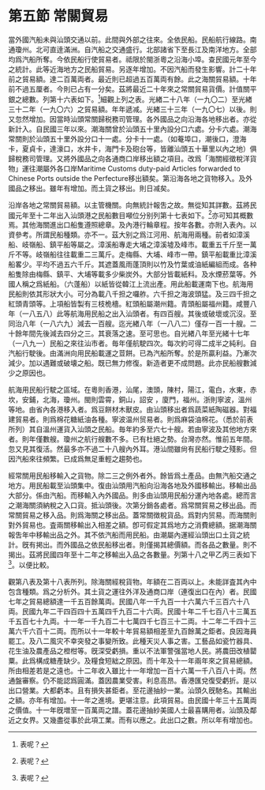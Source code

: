 # 第五節    常關貿易

當外國汽船未與汕頭交通以前。此間與外部之往來。全依民船。民船航行線路。南通瓊州。北可直逹滿洲。自汽船之交通盛行。北部諸省下至長江及南洋地方。全部均爲汽船所奪。今依民船行使貿易者。祗限於閩浙粵之沿海小埠。查民國元年至今之統計。此等近海地方之民船貿易。另逐年增加。不因汽船而發生影響。計二十年前之貿易額。達二百萬両者。最近則已超過五百萬両有餘。此之海關貿易額。十年前不過五厘者。今則已占有一分矣。茲將最近二十年來之常關貿易貨價。計值關平銀之總數。列第十六表如下。[^30]細觀上列之表。光緖二十八年（一九〇二）至光緖三十二年（一九〇六）之貿易額。年年遞减。光緖三十三年（一九〇七）以後。則又忽然增加。因當時汕頭常關歸税務司管理。各外國品之向沿海各地移出者。亦從新計入。自民國三年以來。潮海關曾於汕頭五十里內設分口六處。分卡六處。潮海常關則於汕頭五十里外設分口十一處。分卡十一處。（如菴埠口，潮後口，澄海卡，夏貞卡，達濠口，水井卡，海門卡及砲台等，皆離汕頭五十華里以內之地）俱歸稅務司管理。又將外國品之向各通商口岸移出額之項目。改爲「海關經徵稅洋貨物」運往潮屬外各口岸Maritime Customs duty-paid Articles forwarded to Chinese Ports outside the Perfecture移出額矣。第沿海各地之貨物移入。及外國品之移出。雖年有增加。而土貨之移出。則日减矣。

沿岸各地之常關貿易額。以主管機關。向無統計報吿之故。無從知其詳數。茲將民國元年至十二年出入汕頭港之民船數目噸位分别列第十七表如下。[^31]亦可知其概數焉。其他海關進出口船隻遵照總章。及內港行輪章程。按年各數。亦附入表內。以資參考。所謂民船種類。亦不一。茲大别之爲江河用、航海用兩種。前者如漳溪船、岐嶺船、鎮平船等屬之。漳溪船專走大埔之漳溪墟及峰市。載重五千斤至一萬斤不等。岐嶺船往往載重二三萬斤。走梅縣、大埔、峰市一帶。鎮平船載重比漳溪船畧少。平均不過五六千斤。其遮蓋風雨蓬頂則以竹及竹葉或油紙編組而成。各种船隻除由梅縣、鎮平、大埔等載多少柴炭外。大部分皆載紙料。及水煙菸葉等。外國人稱之爲紙船。（六蓬船）以紙皆從韓江上流出產。用此船載運南下也。航海用民船則依其形狀大小。可分為載八千担之囉舴。六千担之海波頭猛。及三四千担之紅頭青頭等。上項船皆製有三枝桅檣。紅頭船屬潮州籍。青頭船屬福州籍。咸豐八年（一八五八）此等航海用民船之出入汕頭者。有四百艘。其後或破壞或沉沒。至同治八年（一八六九）減去一百艘。迄光緖八年（一八八二）僅存一百一十艘。二十餘年間先後減去四分之三。其衰落之速。至可思也。自光緖八年至光緒十七年（一八九一）民船之來往汕市者。毎年僅航駛四次。每次約可得二成半之純利。自汽船行駛後。由滿洲向用民船載運之荳餅。已為汽船所奪。於是所贏利益。乃漸次減少。加以遇難或破壊之船。既已無力修復。新造者更不成問題。此亦民船艘數減少之原因也。

航海用民船行駛之區域。在粵則香港，汕尾，澳頭，陳村，陽江，電白，水東，赤坎，安鋪，北海，瓊州。閩則雲霄，銅山，詔安 ，廈門，福州。浙則寧波，溫州等地。由省內各港移入者。爲豆餅材木獸皮。由汕頭移出者爲蔬菜紙陶磁器。對福建貿易者。則爲棉花糖紙油各種。寧波温州贸易者。則爲麻袋油棉花。（悉於前表所列）其自溫州運貨入汕頭之民船。毎年約多至六七十艘。若由寧波及其他地方來者。則年僅數艘。瓊州之航行艘數不多。已有杜絕之勢。台灣亦然。惟前五年間。忽又見其復活。然最多亦不過二十八艘內外耳。港汕間雖尙有民船行駛之殘影。但因汽船來往頻繁。已成爲無足重輕之趨勢也。

經常關用民船移輸入之貨物。除二三之例外者外。餘皆爲土產品。由無汽船交通之地方。用民船載至汕頭集中。復由汕頭用汽船向沿海各地及外國移輸出。移輸出品大部分。係由汽船。而移輸入內外國品。則多由汕頭用民船分運內地各處。總而言之潮海關須納稅之入口貨。抵汕頭後。次第分銷各處者。爲常關貿易之移出品。而常關貿易之移入品。則爲海關之移出品。蓋常關徴稅貨品。爲對内贸易。而海關則對外貿易也。査兩關移輸出入相差之額。卽可假定其爲地方之消費總額。据潮海關報吿年中移輸出品之外。其不依汽船而用民船。由潮屬內運經汕頭出口土貨之統計。旣有掲出。而外國品之依民船移出者。則僅揭其總價額。而各品之數量。則不揭出。茲將民國四年至十二年之移輸出入品之各數量。列第十八之甲乙丙三表如下[^32]。以便比較。

觀第八表及第十八表所列。除海關經稅貨物。年額在二百両以上。未能詳査其內中包含種類。爲之分析外。其土貨之運往外洋及通商口岸（連復出口在內）者。民國七年之貿易總額達一千五百餘萬両。民國八年一千九百一十六萬六千三百六十八両。民國九年二干四百四十五萬四千九百二十六両。民國十年二千七百八十三萬五千五百七十九両。十一年一千九百二十七萬四千七百三十二両。十二年二千四十三萬六千六百十二両。而所以十一年較十年貿易額相差至九百餘萬之鉅者。良因海員罷工。及八二風灾不幸突發之事變所致。此種天災人事之害。工藝品如瓷竹器具、花生油及農產品之橙柑等。旣深受虧損。重以不法軍警强當地人民。將農田改植罌粟。此爲構成糖產缺少。及糧食短絀之原因。而十年及十一年兩年來之貿易總額。所由相差若是之遠也。十二年收入雖比十一年增加一百十六萬一千八百八十両。然通盤審察。仍不能認爲圓滿。蓋因農業受害。利息高昂。香港匯兌復受虧折。是以出口營業。大都虧本。且有損失甚鉅者。至花邊抽紗一業。汕頭久旣馳名。其輸出之額。亦年有增加。十一年之進境。更堪注意。此項貿易。由民國十年三十五萬両之價值。十一年旣増至一百萬両之譜。蓋花邊抽紗美國人士最喜購用者。汕頭及鄰近之女界。又幾盡從事於此項工業。而有以應之。此出口之數。所以年有增加也。

[^30]: 表呢？

[^31]: 表呢？

[^32]: 表呢？
